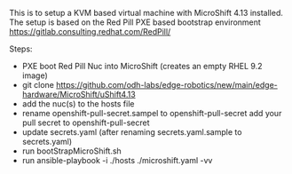 This is to setup a KVM based virtual machine with MicroShift 4.13 installed.
The setup is based on the Red Pill PXE based bootstrap environment https://gitlab.consulting.redhat.com/RedPill/

Steps:
- PXE boot Red Pill Nuc into MicroShift (creates an empty RHEL 9.2 image)
- git clone https://github.com/odh-labs/edge-robotics/new/main/edge-hardware/MicroShift/uShift4.13 
- add the nuc(s) to the hosts file
- rename openshift-pull-secret.sampel to openshift-pull-secret add your pull secret to openshift-pull-secret
- update secrets.yaml (after renaming secrets.yaml.sample to secrets.yaml)
- run bootStrapMicroShift.sh
- run ansible-playbook -i ./hosts ./microshift.yaml -vv

